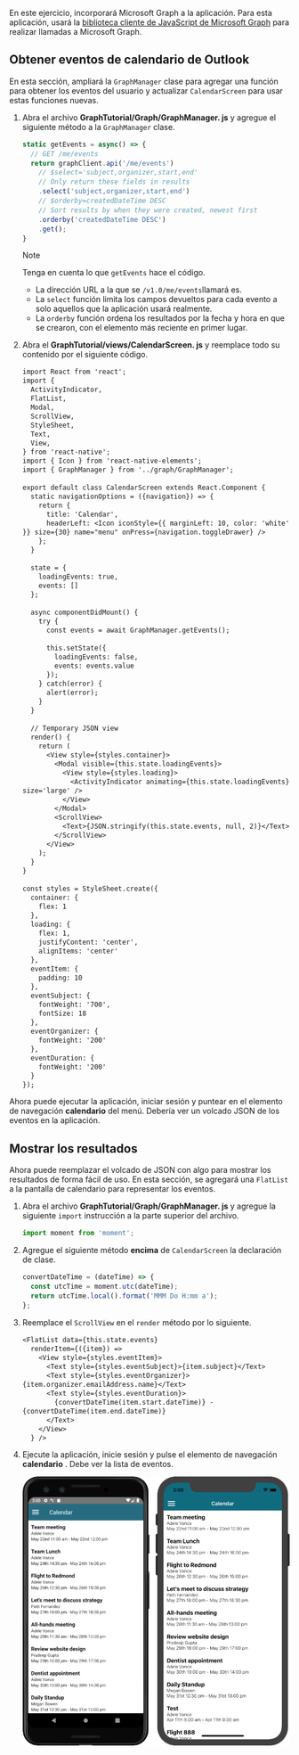 <!-- markdownlint-disable MD002 MD041 -->

En este ejercicio, incorporará Microsoft Graph a la aplicación. Para esta aplicación, usará la [biblioteca cliente de JavaScript de Microsoft Graph](https://github.com/microsoftgraph/msgraph-sdk-javascript) para realizar llamadas a Microsoft Graph.

## <a name="get-calendar-events-from-outlook"></a>Obtener eventos de calendario de Outlook

En esta sección, ampliará la `GraphManager` clase para agregar una función para obtener los eventos del usuario y actualizar `CalendarScreen` para usar estas funciones nuevas.

1. Abra el archivo **GraphTutorial/Graph/GraphManager. js** y agregue el siguiente método a la `GraphManager` clase.

    ```js
    static getEvents = async() => {
      // GET /me/events
      return graphClient.api('/me/events')
        // $select='subject,organizer,start,end'
        // Only return these fields in results
        .select('subject,organizer,start,end')
        // $orderby=createdDateTime DESC
        // Sort results by when they were created, newest first
        .orderby('createdDateTime DESC')
        .get();
    }
    ```

    > [!NOTE]
    > Tenga en cuenta lo que `getEvents` hace el código.
    >
    > - La dirección URL a la que se `/v1.0/me/events`llamará es.
    > - La `select` función limita los campos devueltos para cada evento a solo aquellos que la aplicación usará realmente.
    > - La `orderby` función ordena los resultados por la fecha y hora en que se crearon, con el elemento más reciente en primer lugar.

1. Abra el **GraphTutorial/views/CalendarScreen. js** y reemplace todo su contenido por el siguiente código.

    ```JSX
    import React from 'react';
    import {
      ActivityIndicator,
      FlatList,
      Modal,
      ScrollView,
      StyleSheet,
      Text,
      View,
    } from 'react-native';
    import { Icon } from 'react-native-elements';
    import { GraphManager } from '../graph/GraphManager';

    export default class CalendarScreen extends React.Component {
      static navigationOptions = ({navigation}) => {
        return {
          title: 'Calendar',
          headerLeft: <Icon iconStyle={{ marginLeft: 10, color: 'white' }} size={30} name="menu" onPress={navigation.toggleDrawer} />
        };
      }

      state = {
        loadingEvents: true,
        events: []
      };

      async componentDidMount() {
        try {
          const events = await GraphManager.getEvents();

          this.setState({
            loadingEvents: false,
            events: events.value
          });
        } catch(error) {
          alert(error);
        }
      }

      // Temporary JSON view
      render() {
        return (
          <View style={styles.container}>
            <Modal visible={this.state.loadingEvents}>
              <View style={styles.loading}>
                <ActivityIndicator animating={this.state.loadingEvents} size='large' />
              </View>
            </Modal>
            <ScrollView>
              <Text>{JSON.stringify(this.state.events, null, 2)}</Text>
            </ScrollView>
          </View>
        );
      }
    }

    const styles = StyleSheet.create({
      container: {
        flex: 1
      },
      loading: {
        flex: 1,
        justifyContent: 'center',
        alignItems: 'center'
      },
      eventItem: {
        padding: 10
      },
      eventSubject: {
        fontWeight: '700',
        fontSize: 18
      },
      eventOrganizer: {
        fontWeight: '200'
      },
      eventDuration: {
        fontWeight: '200'
      }
    });
    ```

Ahora puede ejecutar la aplicación, iniciar sesión y puntear en el elemento de navegación **calendario** del menú. Debería ver un volcado JSON de los eventos en la aplicación.

## <a name="display-the-results"></a>Mostrar los resultados

Ahora puede reemplazar el volcado de JSON con algo para mostrar los resultados de forma fácil de uso. En esta sección, se agregará una `FlatList` a la pantalla de calendario para representar los eventos.

1. Abra el archivo **GraphTutorial/Graph/GraphManager. js** y agregue la siguiente `import` instrucción a la parte superior del archivo.

    ```js
    import moment from 'moment';
    ```

1. Agregue el siguiente método **encima** de `CalendarScreen` la declaración de clase.

    ```js
    convertDateTime = (dateTime) => {
      const utcTime = moment.utc(dateTime);
      return utcTime.local().format('MMM Do H:mm a');
    };
    ```

1. Reemplace el `ScrollView` en el `render` método por lo siguiente.

    ```JSX
    <FlatList data={this.state.events}
      renderItem={({item}) =>
        <View style={styles.eventItem}>
          <Text style={styles.eventSubject}>{item.subject}</Text>
          <Text style={styles.eventOrganizer}>{item.organizer.emailAddress.name}</Text>
          <Text style={styles.eventDuration}>
            {convertDateTime(item.start.dateTime)} - {convertDateTime(item.end.dateTime)}
          </Text>
        </View>
      } />
    ```

1. Ejecute la aplicación, inicie sesión y pulse el elemento de navegación **calendario** . Debe ver la lista de eventos.

    ![Captura de pantalla de la tabla de eventos](./images/calendar-list.png)
